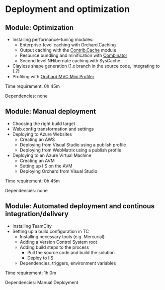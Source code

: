 # Deployment and optimization


Module: Optimization
--------------------
- Installing performance-tuning modules:
	- Enterprise-level caching with Orchard.Caching
	- Output caching with the [Contrib.Cache](https://gallery.orchardproject.net/List/Modules/Orchard.Module.Contrib.Cache) module
	- Resource bundling and minification with [Combinator](https://gallery.orchardproject.net/List/Modules/Orchard.Module.Piedone.Combinator)
	- Second level NHibernate caching with SysCache
- Clayless shape generation (1.x branch in the source code, integrating to 1.7)
- Profiling with [Orchard MVC Mini Profiler](http://orchardprofiler.codeplex.com/)

Time requirement: 0h 45m

Dependencies: none

Module: Manual deployment
-------------------------
- Choosing the right build target
- Web.config transformation and settings
- Deploying to Azure Websites
	- Creating an AWS
	- Deploying from Visual Studio using a publish profile
	- Deploying from WebMatrix using a publish profile
- Deploying to an Azure Virtual Machine
	- Creating an AVM
	- Setting up IIS on the AVM
	- Deploying Orchard from Visual Studio

Time requirement: 0h 45m

Dependencies: none

Module: Automated deployment and continous integration/delivery
---------------------------------------------------------------
- Installing TeamCity
- Setting up a build configuration in TC
	- Installing necessary tools (e.g. Mercurial)
	- Adding a Version Control System root
	- Adding build steps to the process
		- Pull the source code and build the solution
		- Deploy to IIS
	- Dependencies, triggers, environment variables

Time requirement: 1h 0m

Dependencies: Manual Deployment